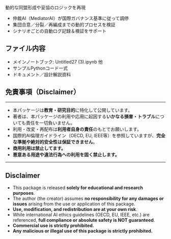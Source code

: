 
 動的な同盟形成や妥協のロジックを再現
- 仲裁AI（MediatorAI）が国際ガバナンス基準に従って調停
- 集団合意／分裂／再編成までの動的プロセスを検証
- シナリオごとの自動ログ記録＆検証をサポート

## ファイル内容
- メインノートブック: Untitled27 (3).ipynb 他
- サンプルPythonコード一式
- ドキュメント／設計解説資料
## 免責事項（Disclaimer）
---
- 本パッケージは**教育・研究目的**に特化して公開しています。
- 著者は、本パッケージの利用や応用に起因する**いかなる損害・トラブル**についても責任を一切負いません。
- 利用・改変・再配布は**利用者自身の責任**のもとでお願いします。
- 国際的AI倫理ガイドライン（OECD, EU, IEEE等）を参照していますが、**完全な準拠や絶対的安全性は保証できません**。
- **商用利用は禁止してます。**
- **悪意ある用途や違法行為への利用を固く禁止します。**

---

## Disclaimer

- This package is released **solely for educational and research purposes**.
- The author (the creator) assumes **no responsibility for any damages or issues** arising from the use or application of this package.
- **Use, modification, and redistribution are at your own risk**.
- While international AI ethics guidelines (OECD, EU, IEEE, etc.) are referenced, **full compliance or absolute safety is NOT guaranteed**.
- **Commercial use is strictly prohibited.**
- **Any malicious or illegal use of this package is strictly prohibited.**
